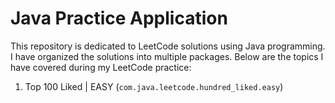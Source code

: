 # Java Practice Application

This repository is dedicated to LeetCode solutions using Java programming. I have organized the solutions into multiple packages. Below are the topics I have covered during my LeetCode practice:

1. Top 100 Liked | EASY (`com.java.leetcode.hundred_liked.easy`)
